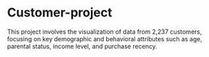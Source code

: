# Customer-project
This project involves the visualization of data from 2,237 customers, focusing on key demographic and behavioral attributes such as age, parental status, income level, and purchase recency.

